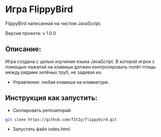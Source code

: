 # Игра FlippyBird
FlippyBird написанная на чистом JavaScript. 

Версия проекта: v 1.0.0

## Описание:
Игра создана с целью изучения языка JavaScript. В которой игрок с помощью нажатий на клавиши должен контролировать полёт птицы между рядами зелёных труб, не задевая их.
* Управление: любая клавиша на клавиатуре.

## Инструкция как запустить:
* Скопировать репозиторий 
```sh
git clone https://github.com/f1tZy/flippybird.git
```
* Запустить файл index.html

